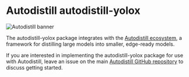 
# Autodistill autodistill-yolox

![Autodistill banner](https://raw.githubusercontent.com/autodistill/autodistill/main/docs/assets/banner.png)

The autodistill-yolox package integrates with the [Autodistill ecosystem](https://autodistill.com), a framework for distilling large models into smaller, edge-ready models.

If you are interested in implementing the autodistill-yolox package for use with Autodistill, leave an issue on the main [Autodistill GitHub repository](https://github.com/autodistill/autodistill) to discuss getting started.
    